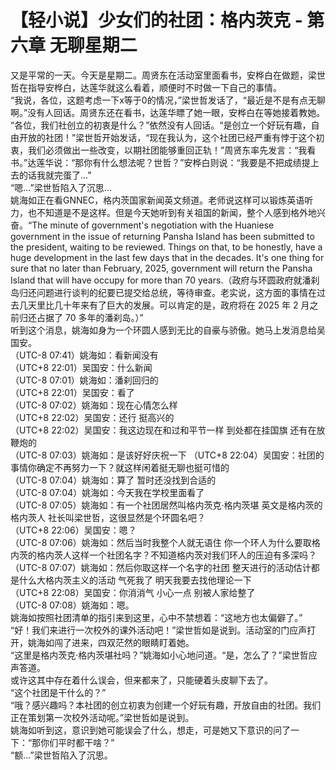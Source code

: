 # 【轻小说】少女们的社团：格内茨克 - 第六章 无聊星期二
又是平常的一天。今天是星期二。周贤东在活动室里面看书，安桦白在做题，梁世哲在指导安桦白，达莲华就这么看着，顺便时不时做一下自己的事情。  
“我说，各位，这题考虑一下x等于0的情况，”梁世哲发话了，“最近是不是有点无聊啊。”没有人回话。周贤东还在看书，达莲华瞟了她一眼，安桦白在等她接着教她。  
“各位，我们社创立的初衷是什么？”依然没有人回话。“是创立一个好玩有趣，自由开放的社团！”梁世哲开始发话，“现在我认为，这个社团已经严重有悖于这个初衷，我们必须做出一些改变，以期社团能够重回正轨！”周贤东率先发言：“我看书。”达莲华说：“那你有什么想法呢？世哲？”安桦白则说：“我要是不把成绩提上去的话我就完蛋了...”  
“嗯...”梁世哲陷入了沉思...  
姚海如正在看GNNEC，格内茨国家新闻英文频道。老师说这样可以锻炼英语听力，也不知道是不是这样。但是今天她听到有关祖国的新闻，整个人感到格外地兴奋。“The minute of government's negotiation with the Huaniese government in the issue of returning Pansha Island has been submitted to the president, waiting to be reviewed. Things on that, to be honestly, have a huge development in the last few days that in the decades. It's one thing for sure that no later than February, 2025, government will return the Pansha Island that will have occupy for more than 70 years.（政府与环圆政府就潘刹岛归还问题进行谈判的纪要已提交给总统，等待审查。老实说，这方面的事情在过去几天里比几十年来有了巨大的发展。可以肯定的是，政府将在 2025 年 2 月之前归还占据了 70 多年的潘刹岛。）”  
听到这个消息，姚海如身为一个环圆人感到无比的自豪与骄傲。她马上发消息给吴国安。  
（UTC-8 07:41）姚海如：看新闻没有  
（UTC+8 22:01）吴国安：什么新闻  
（UTC-8 07:01）姚海如：潘刹回归的  
（UTC+8 22:01）吴国安：看了  
（UTC-8 07:02）姚海如：现在心情怎么样  
（UTC+8 22:02）吴国安：还行 挺高兴的  
（UTC+8 22:02）吴国安：我这边现在和过和平节一样 到处都在挂国旗 还有在放鞭炮的  
（UTC-8 07:03）姚海如：是该好好庆祝一下
（UTC+8 22:04）吴国安：社团的事情你确定不再努力一下？就这样闲着挺无聊也挺可惜的  
（UTC-8 07:04）姚海如：算了 暂时还没找到合适的  
（UTC-8 07:04）姚海如：今天我在学校里面看了  
（UTC-8 07:05）姚海如：有一个社团居然叫格内茨克·格内茨堪 英文是格内茨的格内茨人 社长叫梁世哲，这很显然是个环圆名吧？  
（UTC+8 22:06）吴国安：嗯？  
（UTC-8 07:06）姚海如：然后当时我整个人就无语住 你一个环人为什么要取格内茨的格内茨人这样一个社团名字？不知道格内茨对我们环人的压迫有多深吗？  
（UTC-8 07:07）姚海如：然后你取这样一个名字的社团 整天进行的活动估计都是什么大格内茨主义的活动 气死我了 明天我要去找他理论一下  
（UTC+8 22:08）吴国安：你消消气 小心一点 别被人家给整了  
（UTC-8 07:08）姚海如：嗯。  
姚海如按照社团清单的指引来到这里，心中不禁想着：“这地方也太偏僻了。”  
“好！我们来进行一次校外的课外活动吧！”梁世哲如是说到。活动室的门应声打开，姚海如闯了进来，四双茫然的眼睛盯着她。  
“这里是格内茨克·格内茨堪社吗？”姚海如小心地问道。“是，怎么了？”梁世哲应声答道。  
或许这其中存在着什么误会，但来都来了，只能硬着头皮聊下去了。  
“这个社团是干什么的？”  
“哦？感兴趣吗？本社团的创立初衷为创建一个好玩有趣，开放自由的社团。我们正在策划第一次校外活动呢。”梁世哲如是说到。  
姚海如听到这，意识到她可能误会了什么，想走，可是她又下意识的问了一下：“那你们平时都干啥？”  
“额...”梁世哲陷入了沉思。